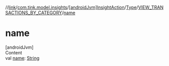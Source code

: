//[link](../../../../index.md)/[com.tink.model.insights](../../../index.md)/[[androidJvm]InsightAction](../../index.md)/[Type](../index.md)/[VIEW_TRANSACTIONS_BY_CATEGORY](index.md)/[name](name.md)



# name  
[androidJvm]  
Content  
val [name](name.md): [String](https://kotlinlang.org/api/latest/jvm/stdlib/kotlin/-string/index.html)  




